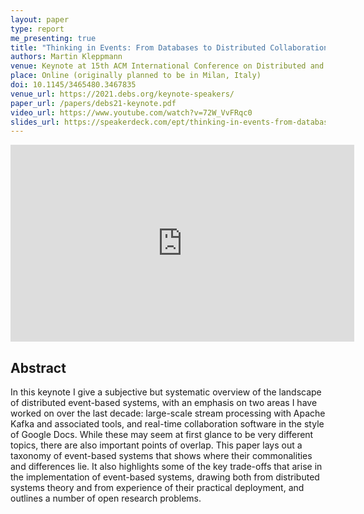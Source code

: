 ```yaml
---
layout: paper
type: report
me_presenting: true
title: "Thinking in Events: From Databases to Distributed Collaboration Software"
authors: Martin Kleppmann
venue: Keynote at 15th ACM International Conference on Distributed and Event-based Systems (DEBS)
place: Online (originally planned to be in Milan, Italy)
doi: 10.1145/3465480.3467835
venue_url: https://2021.debs.org/keynote-speakers/
paper_url: /papers/debs21-keynote.pdf
video_url: https://www.youtube.com/watch?v=72W_VvFRqc0
slides_url: https://speakerdeck.com/ept/thinking-in-events-from-databases-to-distributed-collaboration-software
---
```


<iframe width="550" height="315" src="https://www.youtube-nocookie.com/embed/72W_VvFRqc0" title="YouTube video player" frameborder="0" allow="accelerometer; autoplay; clipboard-write; encrypted-media; gyroscope; picture-in-picture" allowfullscreen></iframe>

<script async class="speakerdeck-embed" data-id="1b87c307b5904b9aa366de4186ebe8d4" data-ratio="1.33333333333333" src="//speakerdeck.com/assets/embed.js"></script>

Abstract
--------

In this keynote I give a subjective but systematic overview of the landscape of distributed
event-based systems, with an emphasis on two areas I have worked on over the last decade:
large-scale stream processing with Apache Kafka and associated tools, and real-time collaboration
software in the style of Google Docs. While these may seem at first glance to be very different
topics, there are also important points of overlap. This paper lays out a taxonomy of event-based
systems that shows where their commonalities and differences lie. It also highlights some of the key
trade-offs that arise in the implementation of event-based systems, drawing both from distributed
systems theory and from experience of their practical deployment, and outlines a number of open
research problems.
